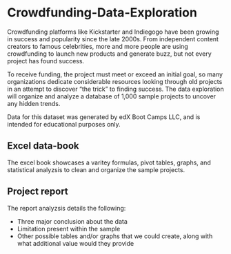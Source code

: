 # Crowdfunding-Data-Exploration
Crowdfunding platforms like Kickstarter and Indiegogo have been growing in success and popularity since the late 2000s. From independent content creators to famous celebrities, more and more people are using crowdfunding to launch new products and generate buzz, but not every project has found success.

To receive funding, the project must meet or exceed an initial goal, so many organizations dedicate considerable resources looking through old projects in an attempt to discover “the trick” to finding success.  The data exploration will organize and analyze a database of 1,000 sample projects to uncover any hidden trends.

Data for this dataset was generated by edX Boot Camps LLC, and is intended for educational purposes only.
## Excel data-book
The excel book showcases a varitey formulas, pivot tables, graphs, and statistical analyzsis to clean and organize the sample projects. 

## Project report
The report analyzsis details the following: 
* Three major conclusion about the data
* Limitation present within the sample
* Other possible tables and/or graphs that we could create, along with what additional value would they provide


